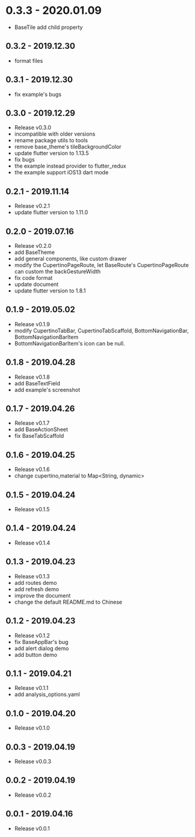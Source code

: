 # 0.3.3 - 2020.01.09

* BaseTile add child property

## 0.3.2 - 2019.12.30

* format files

## 0.3.1 - 2019.12.30

* fix example's bugs

## 0.3.0 - 2019.12.29

* Release v0.3.0
* incompatible with older versions
* rename package utils to tools
* remove base_theme's tileBackgroundColor
* update flutter version to 1.13.5
* fix bugs
* the example instead provider to flutter_redux
* the example support iOS13 dart mode

## 0.2.1 - 2019.11.14

* Release v0.2.1
* update flutter version to 1.11.0

## 0.2.0 - 2019.07.16

* Release v0.2.0
* add BaseTheme
* add general components, like custom drawer
* modify the CupertinoPageRoute, let BaseRoute's CupertinoPageRoute can custom the backGestureWidth
* fix code format
* update document
* update flutter version to 1.8.1

## 0.1.9 - 2019.05.02

* Release v0.1.9
* modify CupertinoTabBar, CupertinoTabScaffold, BottomNavigationBar, BottomNavigationBarItem
* BottomNavigationBarItem's icon can be null.

## 0.1.8 - 2019.04.28

* Release v0.1.8
* add BaseTextField
* add example's screenshot

## 0.1.7 - 2019.04.26

* Release v0.1.7
* add BaseActionSheet
* fix BaseTabScaffold

## 0.1.6 - 2019.04.25

* Release v0.1.6
* change cupertino,material to Map<String, dynamic>

## 0.1.5 - 2019.04.24

* Release v0.1.5

## 0.1.4 - 2019.04.24

* Release v0.1.4

## 0.1.3 - 2019.04.23

* Release v0.1.3
* add routes demo
* add refresh demo
* improve the document
* change the default README.md to Chinese

## 0.1.2 - 2019.04.23

* Release v0.1.2
* fix BaseAppBar's bug
* add alert dialog demo
* add button demo

## 0.1.1 - 2019.04.21

* Release v0.1.1
* add analysis_options.yaml

## 0.1.0 - 2019.04.20

* Release v0.1.0

## 0.0.3 - 2019.04.19

* Release v0.0.3

## 0.0.2 - 2019.04.19

* Release v0.0.2

## 0.0.1 - 2019.04.16

* Release v0.0.1
